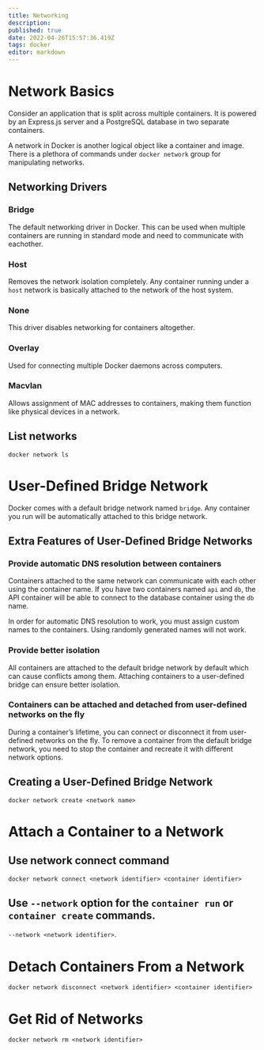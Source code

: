 ```yaml
---
title: Networking
description: 
published: true
date: 2022-04-26T15:57:36.419Z
tags: docker
editor: markdown
---
```


# Network Basics
Consider an application that is split across multiple containers. 
It is powered by an Express.js server and a PostgreSQL database in two separate containers.

A network in Docker is another logical object like a container and image. There is a plethora of commands under `docker network` group for manipulating networks.
## Networking Drivers
### Bridge
The default networking driver in Docker. This can be used when multiple containers are running in standard mode and need to communicate with eachother. 
### Host 
Removes the network isolation completely. Any container running under a `host` network is basically attached to the network of the host system.
### None
This driver disables networking for containers altogether.
### Overlay
Used for connecting multiple Docker daemons across computers.
### Macvlan
Allows assignment of MAC addresses to containers, making them function like physical devices in a network.
## List networks
`docker network ls`
# User-Defined Bridge Network
Docker comes with a default bridge network named `bridge`. Any container you run will be automatically attached to this bridge network. 
## Extra Features of User-Defined Bridge Networks
### Provide automatic DNS resolution between containers
Containers attached to the same network can communicate with each other using the container name. If you have two containers named `api` and `db`, the API container will be able to connect to the database container using the `db` name. 

In order for automatic DNS resolution to work, you must assign custom names to the containers. Using randomly generated names will not work.
### Provide better isolation
All containers are attached to the default bridge network by default which can cause conflicts among them. Attaching containers to a user-defined bridge can ensure better isolation. 
### Containers can be attached and detached from user-defined networks on the fly
During a container’s lifetime, you can connect or disconnect it from user-defined networks on the fly. To remove a container from the default bridge network, you need to stop the container and recreate it with different network options.
## Creating a User-Defined Bridge Network
`docker network create <network name>`
# Attach a Container to a Network
## Use network connect command
`docker network connect <network identifier> <container identifier>`
## Use `--network` option for the `container run` or `container create` commands.
`--network <network identifier>`.
# Detach Containers From a Network
`docker network disconnect <network identifier> <container identifier>`
# Get Rid of Networks
`docker network rm <network identifier>`